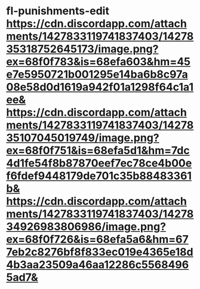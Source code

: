 # fl-punishments-edit https://cdn.discordapp.com/attachments/1427833119741837403/1427835318752645173/image.png?ex=68f0f783&is=68efa603&hm=45e7e5950721b001295e14ba6b8c97a08e58d0d1619a942f01a1298f64c1a1ee& https://cdn.discordapp.com/attachments/1427833119741837403/1427835107045019749/image.png?ex=68f0f751&is=68efa5d1&hm=7dc4d1fe54f8b87870eef7ec78ce4b00ef6fdef9448179de701c35b88483361b& https://cdn.discordapp.com/attachments/1427833119741837403/1427834926983806986/image.png?ex=68f0f726&is=68efa5a6&hm=677eb2c8276bf8f833ec019e4365e18d4b3aa23509a46aa12286c55684965ad7&
